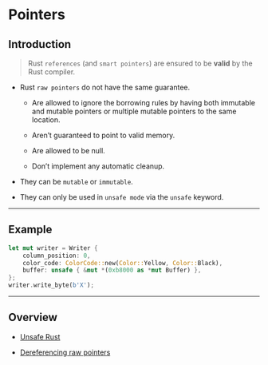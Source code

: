 # Pointers

## Introduction

> Rust `references` (and `smart pointers`) are ensured to be __valid__ by the Rust compiler.

* Rust `raw pointers` do not have the same guarantee. 

    * Are allowed to ignore the borrowing rules by having both immutable and mutable pointers or multiple mutable pointers to the same location.

    * Aren’t guaranteed to point to valid memory.

    * Are allowed to be null.

    * Don’t implement any automatic cleanup.

* They can be `mutable` or `immutable`.

* They can only be used in `unsafe mode` via the `unsafe` keyword.

---

## Example

```rust
let mut writer = Writer {
    column_position: 0,
    color_code: ColorCode::new(Color::Yellow, Color::Black),
    buffer: unsafe { &mut *(0xb8000 as *mut Buffer) },
};
writer.write_byte(b'X');
```

---

## Overview

* [Unsafe Rust](https://doc.rust-lang.org/book/ch19-01-unsafe-rust.html)

* [Dereferencing raw pointers](https://doc.rust-lang.org/book/ch19-01-unsafe-rust.html#dereferencing-a-raw-pointer)

